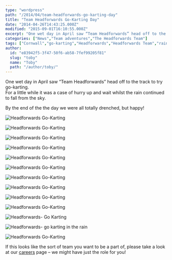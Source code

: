 ```yaml
---
type: "wordpress"
path: "/2014/04/team-headforwards-go-karting-day"
title: "Team Headforwards Go-Karting Day"
date: "2014-04-26T14:43:25.000Z"
modified: "2015-09-01T16:10:55.000Z"
excerpt: "One wet day in April saw “Team Headforwards” head off to the track to try go-karting. For a little while it was a case of hurry up and wait whilst the rain continued to fall from the sky. By the end of the the day we were all totally drenched, but happy!       …"
categories: ["News","Team adventures","The Headforwards Team"]
tags: ["Cornwall","go-karting","Headforwards","Headforwards Team","rain","software career","Software Cornwall","software jobs"]
author:
  id: "e83942f5-3f47-50f6-ab58-7fef99205f81"
  slug: "toby"
  name: "Toby"
  path: "/author/toby/"
---
```

One wet day in April saw “Team Headforwards” head off to the track to try go-karting.  
For a little while it was a case of hurry up and wait whilst the rain continued to fall from the sky.

By the end of the the day we were all totally drenched, but happy!

<section class="gallery">

![Headforwards Go-Karting](/wp-content/uploads/2014/06/DSCF1517.jpg)

![Headforwards Go-Karting](/wp-content/uploads/2014/06/DSCF1516.jpg)

![Headforwards Go-Karting](/wp-content/uploads/2014/06/DSCF1511.jpg)

![Headforwards Go-Karting](/wp-content/uploads/2014/06/DSCF1510.jpg)

![Headforwards Go-Karting](/wp-content/uploads/2014/06/DSCF1498.jpg)

![Headforwards Go-Karting](/wp-content/uploads/2014/06/DSCF1496.jpg)

![Headforwards Go-Karting](/wp-content/uploads/2014/06/DSCF1490.jpg)

![Headforwards Go-Karting](/wp-content/uploads/2014/06/DSCF1487.jpg)

![Headforwards Go-Karting](/wp-content/uploads/2014/06/DSCF1486.jpg)

![Headforwards Go-Karting](/wp-content/uploads/2014/04/Headforwards-go-karting-.jpg)

![Headforwards- Go Karting](/wp-content/uploads/2014/04/Headforwards-Go-Karting.jpg)

![Headforwards- go karting in the rain](/wp-content/uploads/2014/04/Headforwards-go-karting-in-the-rain.jpg)

![Headforwards Go-Karting](/wp-content/uploads/2014/06/DSCF1492-e1403707255288.jpg)

</section>

If this looks like the sort of team you want to be a part of, please take a look at our [careers](http://www.headforwards.com/careers/) page – we might have just the role for you!